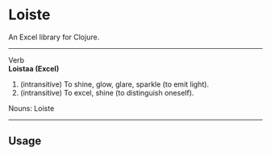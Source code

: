 # Loiste

An Excel library for Clojure.

---

Verb<br/>
**Loistaa (Excel)**

1. (intransitive) To shine, glow, glare, sparkle (to emit light).
2. (intransitive) To excel, shine (to distinguish oneself).

Nouns: Loiste

---

## Usage

